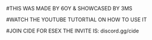 #THIS WAS MADE BY 6OY & SHOWCASED BY 3MS

#WATCH THE YOUTUBE TUTORTIAL ON HOW TO USE IT

#JOIN CIDE FOR ESEX THE INVITE IS: discord.gg/cide
